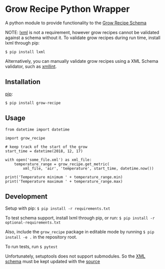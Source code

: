 # Grow Recipe Python Wrapper

A python module to provide functionality to the [Grow Recipe Schema](https://github.com/njason/grow-recipe-schema)

NOTE: [lxml](https://lxml.de/) is not a requirement, however grow recipes cannot be validated against a schema without it. To validate grow recipes during run time, install lxml through pip:

`$ pip install lxml`

Alternatively, you can manually validate grow recipes using a XML Schema validator, such as [xmllint](http://xmlsoft.org/xmllint.html).


## Installation

[pip](https://pip.pypa.io/en/stable/):

`$ pip install grow-recipe`


## Usage

```
from datetime import datetime

import grow_recipe

# keep track of the start of the grow
start_time = datetime(2018, 12, 17)

with open('some_file.xml') as xml_file:
    temperature_range = grow_recipe.get_metric(
        xml_file, 'air', 'temperature', start_time, datetime.now())

print('Temperature minimum ' + temperature_range.min)
print('Temperature maximum ' + temperature_range.max)
```


## Development

Setup with pip:
`$ pip install -r requirements.txt`

To test schema support, install lxml through pip, or run:
`$ pip install -r optional-requirements.txt`

Also, include the `grow_recipe` package in editable mode by running `$ pip install -e .` in the repository root.

To run tests, run `$ pytest`

Unfortunately, setuptools does not support submodules. So the [XML schema](grow_recipe/grow-recipe.xsd) must be kept updated with the [source](https://github.com/njason/grow-recipe-schema/blob/master/grow-recipe.xsd)
